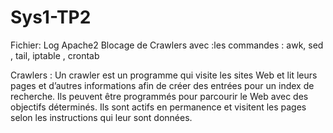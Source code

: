 # Sys1-TP2
Fichier: Log Apache2
                Blocage de Crawlers avec :les commandes : awk, sed , tail, iptable , crontab
                
                
Crawlers :
Un crawler est un programme qui visite les sites Web et lit leurs pages et d’autres informations afin de créer des entrées pour un index de recherche.
Ils peuvent être programmés pour parcourir le Web avec des objectifs déterminés. Ils sont actifs en permanence et visitent les pages selon les instructions qui leur sont données. 
